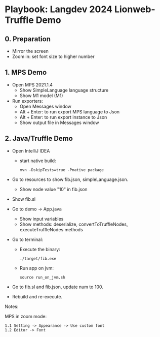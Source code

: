 # Playbook: Langdev 2024 Lionweb-Truffle Demo

## 0. Preparation

* Mirror the screen
* Zoom in: set font size to higher number

## 1. MPS Demo

* Open MPS 2021.1.4
    * Show SimpleLanguage language structure
    * Show M1 model (M1)
* Run exporters:
    * Open Messages window
    * Alt + Enter: to run export MPS language to Json
    * Alt + Enter: to run export instance to Json
    * Show output file in Messages window

## 2. Java/Truffle Demo

* Open IntelliJ IDEA
    * start native build:

      `mvn -DskipTests=true -Pnative package`

* Go to resources to show fib.json, simpleLanguage.json.
    * Show node value "10" in fib.json
* Show fib.sl
* Go to demo -> App.java
    * Show input variables
    * Show methods: deserialize, convertToTruffleNodes, executeTruffleNodes methods
* Go to terminal:
    * Execute the binary:

      `./target/fib.exe`

    * Run app on jvm:

      `source run_on_jvm.sh`

* Go to fib.sl and fib.json, update num to 100.
* Rebuild and re-execute.

Notes:

MPS in zoom mode:

    1.1 Setting -> Appearance -> Use custom font
    1.2 Editor -> Font